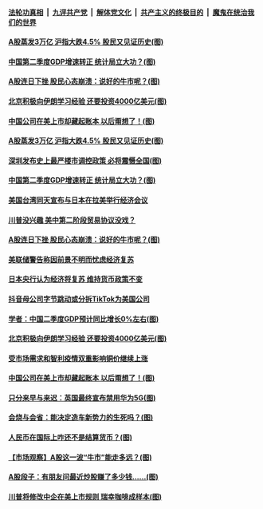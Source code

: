 

####  [法轮功真相](../../../../basic/blob/master/README.md?t=07170731) &nbsp;|&nbsp; [九评共产党](../../../../9ping.md/blob/master/README.md?t=07170731) &nbsp;|&nbsp; [解体党文化](../../../../jtdwh.md/blob/master/README.md?t=07170731)  &nbsp;|&nbsp; [共产主义的终极目的](../../../../gczydzjmd.md/blob/master/README.md?t=07170731) &nbsp;|&nbsp; [魔鬼在统治我们的世界](../../../../mgztzwmdsj.md/blob/master/README.md?t=07170731) 

#### [A股蒸发3万亿 沪指大跌4.5% 股民又见证历史(图)](../pages/p5/939937.md?t=07170731) 

#### [中国第二季度GDP增速转正 统计局立大功？(图)](../pages/p5/939926.md?t=07170731) 

#### [A股连日下挫 股民心态崩溃：说好的牛市呢？(图)](../pages/p5/939849.md?t=07170731) 


#### [北京积极向伊朗学习经验 还要投资4000亿美元(图)](../pages/p5/939834.md?t=07170731) 

#### [中国公司在美上市却藏起账本 以后甭想了！(图)](../pages/p5/939826.md?t=07170731) 

#### [A股蒸发3万亿 沪指大跌4.5% 股民又见证历史(图)](../pages/p5/939937.md?t=07170731) 

#### [深圳发布史上最严楼市调控政策 必将震慑全国(图)](../pages/p5/939929.md?t=07170731) 

#### [中国第二季度GDP增速转正 统计局立大功？(图)](../pages/p5/939926.md?t=07170731) 

#### [美国台湾同天宣布与日本在拉美举行经济会议](../pages/p5/939919.md?t=07170731) 

#### [川普没兴趣 美中第二阶段贸易协议没戏？](../pages/p5/939918.md?t=07170731) 

#### [A股连日下挫 股民心态崩溃：说好的牛市呢？(图)](../pages/p5/939849.md?t=07170731) 


#### [美联储警告称因前景不明而忧虑经济复苏](../pages/p5/939853.md?t=07170731) 

#### [日本央行认为经济将复苏 维持货币政策不变](../pages/p5/939852.md?t=07170731) 

#### [抖音母公司字节跳动或分拆TikTok为美国公司](../pages/p5/939843.md?t=07170731) 

#### [学者：中国二季度GDP预计同比增长0%左右(图)](../pages/p5/939841.md?t=07170731) 

#### [北京积极向伊朗学习经验 还要投资4000亿美元(图)](../pages/p5/939834.md?t=07170731) 

#### [受市场需求和智利疫情双重影响铜价继续上涨](../pages/p5/939828.md?t=07170731) 

#### [中国公司在美上市却藏起账本 以后甭想了！(图)](../pages/p5/939826.md?t=07170731) 

#### [只分来早与来迟：英国最终宣布禁用华为5G(图)](../pages/p5/939782.md?t=07170731) 

#### [会烧与会省：能决定造车新势力的生死吗？(图)](../pages/p5/939777.md?t=07170731) 

#### [人民币在国际上咋还不是结算货币？(图)](../pages/p5/939771.md?t=07170731) 

#### [【市场观察】A股这一波“牛市”能走多远？(图)](../pages/p5/939765.md?t=07170731) 

#### [A股段子：有朋友问最近炒股赚了多少钱……(图)](../pages/p5/939741.md?t=07170731) 

#### [川普将修改中企在美上市规则 瑞幸咖啡成样本(图)](../pages/p5/939735.md?t=07170731) 

